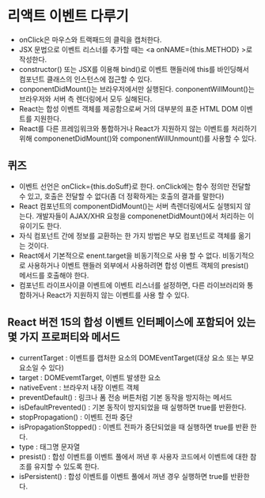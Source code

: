 
# 리액트 이벤트 다루기
- onClick은 마우스와 트랙패드의 클릭을 캡처한다.
- JSX 문법으로 이벤트 리스너를 추가할 때는 \<a onNAME={this.METHOD} >로 작성한다.
- constructor() 또는 JSX를 이용해 bind()로 이벤트 핸들러에 this를 바인딩해서 컴포넌트 클래스의 인스턴스에 접근할 수 있다.
- conponentDidMount()는 브라우저에서만 실행된다. conponentWillMount()는 브라우저와 서버 측 렌더링에서 모두 실해된다.
- React는 합성 이벤트 객체를 제공함으로써 거의 대부분의 표준 HTML DOM 이벤트를 지원한다.
- React를 다른 프레임워크와 통합하거나 React가 지원하지 않는 이벤트를 처리하기 위해 componenetDidMount()와 componentWillUnmount()를 사용할 수 있다.

## 퀴즈
- 이벤트 선언은 onClick={this.doSuff}로 한다. onClick에는 함수 정의만 전달할 수 있고, 호출은 전달할 수 없다(좀 더 정확하게는 호출의 결과를 말한다)
- React 컴포넌트의 componentDidMount()는 서버 측렌더링에서도 실행되지 않는다. 개발자들이 AJAX/XHR 요청을 componenetDidMount()에서 처리하는 이유이기도 한다.
- 자식 컴포넌트 간에 정보를 교환하는 한 가지 방법은 부모 컴포넌트로 객체를 옮기는 것이다.
- React에서 기본적으로 enent.target을 비동기적으로 사용 할 수 없다. 비동기적으로 사용하거나 이벤트 핸들러 외부에서 사용하려면 합성 이벤트 객체의 presist() 메서드를 호출해야 한다.
- 컴포넌트 라이프사이클 이벤트에 이벤트 리스너를 설정하면, 다른 라이브러리와 통합하거나 React가 지원하지 않는 이벤트를 사용 할 수 있다.

## React 버전 15의 합성 이벤트 인터페이스에 포함되어 있는 몇 가지 프로퍼티와 메서드
- currentTarget : 이벤트를 캡처한 요소의 DOMEventTarget(대상 요소 또는 부모 요소일 수 있다)
- target : DOMEvemtTarget, 이벤트 발생한 요소
- nativeEvent : 브라우저 내장 이벤트 객체
- preventDefault() : 링크나 폼 전송 버튼처럼 기본 동작을 방지하는 메서드
- isDefaultPrevented() : 기본 동작이 방지되었을 때 실행하면 true를 반환한다.
- stopPropagation() : 이벤트 전파 중단
- isPropagationStopped() : 이벤트 전파가 중단되었을 때 실행하면 true를 반환 한다.
- type : 태그명 문자열
- presist() : 합성 이벤트를 이벤트 풀에서 꺼낸 후 사용자 코드에서 이벤트에 대한 참조를 유지할 수 있도록 한다.
- isPersistent() : 합성 이벤트를 이벤트 풀에서 꺼낸 경우 실행하면 true를 반환한다.

